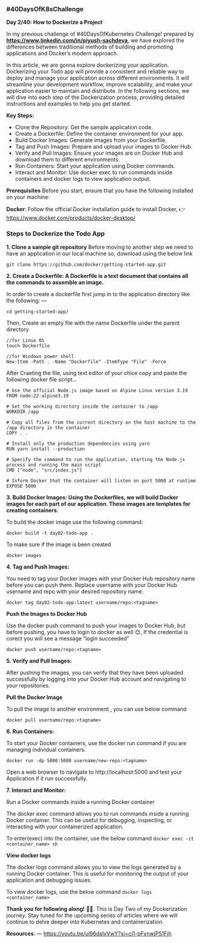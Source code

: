 ### #40DaysOfK8sChallenge
**Day 2/40: How to Dockerize a Project**


In my previous challenge of #40DaysOfKubernetes Challenge! prepared by **https://www.linkedin.com/in/piyush-sachdeva**, we have explored the differences between traditional methods of building and promoting applications and Docker’s modern approach.

In this article, we are gonna explore dockerizing your application. Dockerizing your Todo app will provide a consistent and reliable way to deploy and manage your application across different environments. It will streamline your development workflow, improve scalability, and make your application easier to maintain and distribute. In the following sections, we will dive into each step of the Dockerization process, providing detailed instructions and examples to help you get started.

**Key Steps:**

- Clone the Repository: Get the sample application code.
- Create a Dockerfile: Define the container environment for your app.
- Build Docker Images: Generate images from your Dockerfile.
- Tag and Push Images: Prepare and upload your images to Docker Hub.
- Verify and Pull Images: Ensure your images are on Docker Hub and download them to different environments.
- Run Containers: Start your application using Docker commands.
- Interact and Monitor: Use docker exec to run commands inside containers and docker logs to view application output.

**Prerequisites**
Before you start, ensure that you have the following installed on your machine:

**Docker**: Follow the official Docker installation guide to install Docker, 👉 https://www.docker.com/products/docker-desktop/

### Steps to Dockerize the Todo App
**1. Clone a sample git repository**
Before moving to another step we need to have an application in our local machine so, download using the below link

`git clone https://github.com/docker/getting-started-app.git
`

**2. Create a Dockerfile: A Dockerfile is a text document that contains all the commands to assemble an image.**

In order to create a dockerfile first jump in to the application directory like the following: —

`cd getting-started-app/
`

Then, Create an empty file with the name Dockerfile under the parent directory

```
//for Linux OS
touch Dockerfile

//for Windows power shell
New-Item -Path . -Name "Dockerfile" -ItemType "File" -Force
```

After Craeting the file, using text editor of your chice copy and paste the following docker file script…

```
# Use the official Node.js image based on Alpine Linux version 3.19
FROM node:22-alpine3.19 

# Set the working directory inside the container to /app
WORKDIR /app

# Copy all files from the current directory on the host machine to the /app directory in the container
COPY . .

# Install only the production dependencies using yarn
RUN yarn install --production

# Specify the command to run the application, starting the Node.js process and running the main script
CMD ["node", "src/index.js"]

# Inform Docker that the container will listen on port 5000 at runtime
EXPOSE 5000
```

**3. Build Docker Images: Using the Dockerfiles, we will build Docker images for each part of our application. These images are templates for creating containers.**

To build the docker image use the following command:

`docker build -t day02-todo-app .
`

To make sure if the image is been created

`docker images
`

**4. Tag and Push Images:**

You need to tag your Docker images with your Docker Hub repository name before you can push them. Replace username with your Docker Hub username and repo with your desired repository name.

`docker tag day02-todo-app:latest username/repo:<tagname>
`

**Push the Images to Docker Hub**

Use the docker push command to push your images to Docker Hub, but before pushing, you have to login to docker as well 😊, If the credential is corect you will see a message “login succeeded”

`docker push username/repo:<tagname>
`

**5. Verify and Pull Images:**

After pushing the images, you can verify that they have been uploaded successfully by logging into your Docker Hub account and navigating to your repositories.


**Pull the Docker Image**

To pull the image to another environment , you can use below command

`docker pull username/repo:<tagname>
`

**6. Run Containers:**

To start your Docker containers, use the docker run command if you are managing individual containers.

`docker run -dp 5000:5000 username/new-repo:<tagname>
`

Open a web browser to navigate to http://localhost:5000 and test your Application if it run successfully.

**7. Interact and Monitor:**

Run a Docker commands inside a running Docker container

The docker exec command allows you to run commands inside a running Docker container. This can be useful for debugging, inspecting, or interacting with your containerized application.

To enter(exec) into the container, use the below command
`docker exec -it <container_name> sh
`

**View docker logs**

The docker logs command allows you to view the logs generated by a running Docker container. This is useful for monitoring the output of your application and debugging issues.

To view docker logs, use the below command
`docker logs <container_name>
`

**Thank you for following along!** 🙏😊. This is Day Two of my Dockerization journey. Stay tuned for the upcoming series of articles where we will continue to delve deeper into Kubernetes and containerization.

**Resources**: — https://youtu.be/ul96dslvVwY?si=cI1-pFvnwjP51Fjh